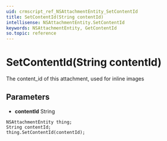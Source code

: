 ```yaml
---
uid: crmscript_ref_NSAttachmentEntity_SetContentId
title: SetContentId(String contentId)
intellisense: NSAttachmentEntity.SetContentId
keywords: NSAttachmentEntity, GetContentId
so.topic: reference
---
```


# SetContentId(String contentId)

The content_id of this attachment, used for inline images

## Parameters

* **contentId** String

```crmscript
NSAttachmentEntity thing;
String contentId;
thing.SetContentId(contentId);
```

